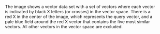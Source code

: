 # 

The image shows a vector data set with a set of vectors where each vector is indicated by black X letters \(or crosses\) in the vector space. There is a red X in the center of the image, which represents the query vector, and a pale blue field around the red X vector that contains the five most similar vectors. All other vectors in the vector space are excluded.

